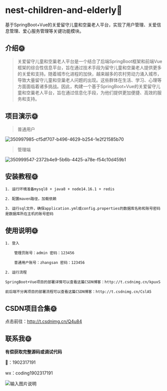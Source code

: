 # nest-children-and-elderly🎂

基于SpringBoot+Vue的关爱留守儿童和空巢老人平台，实现了用户管理、关爱信息管理、爱心服务管理等关键功能模块。

## 介绍🌞

> 关爱留守儿童和空巢老人平台是一个结合了后端SpringBoot框架和前端Vue框架的综合性信息平台，旨在通过技术手段为留守儿童和空巢老人提供更多的关爱和支持。随着城市化进程的加快，越来越多的农村劳动力涌入城市，导致大量留守儿童和空巢老人问题的出现。这些群体在生活、学习、心理等方面面临着诸多挑战。因此，构建一个基于SpringBoot+Vue的关爱留守儿童和空巢老人平台，旨在通过信息化手段，为他们提供更加便捷、高效的服务和支持。

## 项目演示🌞

> 普通用户

![350997985-cf5df707-b496-4629-b254-1e2f21585b70](files/350997985-cf5df707-b496-4629-b254-1e2f21585b70.gif)

> 管理端

![350999547-2372b4e9-5b6b-4425-a78e-f54c10d459b1](files/350999547-2372b4e9-5b6b-4425-a78e-f54c10d459b1.gif)

## 安装教程🌞

```
1. 运行环境准备mysql8 + java8 + node14.16.1 + redis

2. 配置maven路径，加载依赖

3. 运行sql文件，确保application.yml或config.properties的数据库名称和账号密码是数据库所在主机的账号密码
```



## 使用说明🌞

```
1. 登入

    管理员账号：admin 密码：123456

    普通用户账号：zhangsan 密码：123456
  
2. 运行流程

SpringBoot+Vue项目的部署详情可以查看这篇CSDN博客：http://t.csdnimg.cn/kpuxS

前后端不分离项目的部署流程可以查看这篇CSDN博客：http://t.csdnimg.cn/CslA5
```



## CSDN项目合集🌞

点击前往：http://t.csdnimg.cn/Q4u84



## 联系我🌞

**有偿获取完整源码或调试代码**

🐧：1902317191

wx：coding1902317191



![输入图片说明](https://gitee.com/luooin/liulangdongwujiuzhu/raw/main/files/image3.png)